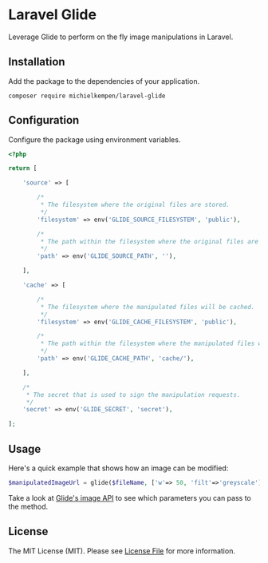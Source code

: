 # Laravel Glide

Leverage Glide to perform on the fly image manipulations in Laravel.

## Installation

Add the package to the dependencies of your application.

```
composer require michielkempen/laravel-glide
```

## Configuration

Configure the package using environment variables.

```php
<?php

return [

    'source' => [

        /*
         * The filesystem where the original files are stored.
         */
        'filesystem' => env('GLIDE_SOURCE_FILESYSTEM', 'public'),

        /*
         * The path within the filesystem where the original files are stored.
         */
        'path' => env('GLIDE_SOURCE_PATH', ''),

    ],

    'cache' => [

        /*
         * The filesystem where the manipulated files will be cached.
         */
        'filesystem' => env('GLIDE_CACHE_FILESYSTEM', 'public'),

        /*
         * The path within the filesystem where the manipulated files will be cached.
         */
        'path' => env('GLIDE_CACHE_PATH', 'cache/'),

    ],

    /*
     * The secret that is used to sign the manipulation requests.
     */
    'secret' => env('GLIDE_SECRET', 'secret'),

];
```

## Usage 

Here's a quick example that shows how an image can be modified:

```php
$manipulatedImageUrl = glide($fileName, ['w'=> 50, 'filt'=>'greyscale']);
```

Take a look at [Glide's image API](http://glide.thephpleague.com/1.0/api/quick-reference/) to see which parameters you can pass to the method.

## License

The MIT License (MIT). Please see [License File](LICENSE.md) for more information.
